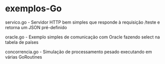 exemplos-Go
===========

servico.go - Servidor HTTP bem simples que responde à requisição /teste e retorna um JSON pré-definido

oracle.go - Exemplo simples de comunicação com Oracle fazendo select na tabela de países

concorrencia.go - Simulação de processamento pesado executando em várias GoRoutines
